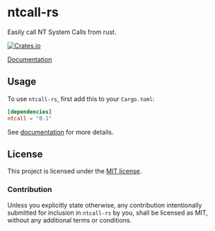 # ntcall-rs

Easily call NT System Calls from rust.

[![Crates.io][crates-badge]][crates-url]

[crates-badge]: https://img.shields.io/crates/v/ntcall
[crates-url]: https://crates.io/crates/ntcall

[Documentation](https://docs.rs/ntcall)

## Usage

To use `ntcall-rs`, first add this to your `Cargo.toml`:

```toml
[dependencies]
ntcall = "0.1"
```

See [documentation](https://docs.rs/ntcall) for more details.

## License

This project is licensed under the [MIT license](LICENSE).

### Contribution

Unless you explicitly state otherwise, any contribution intentionally submitted
for inclusion in `ntcall-rs` by you, shall be licensed as MIT, without any additional
terms or conditions.
